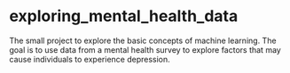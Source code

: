 # exploring_mental_health_data
The small project to explore the basic concepts of machine learning. The goal is to use data from a mental health survey to explore factors that may cause individuals to experience depression.
